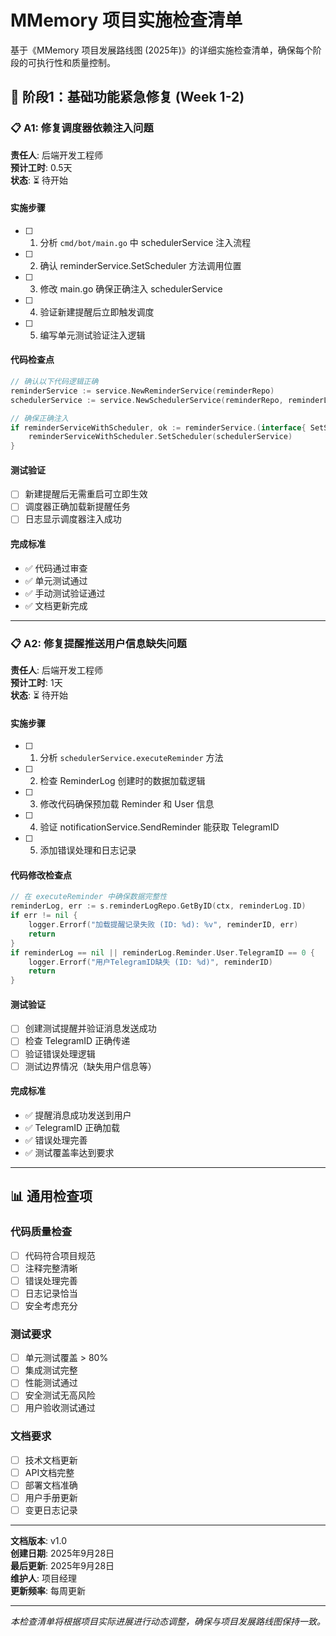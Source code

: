 # MMemory 项目实施检查清单

基于《MMemory 项目发展路线图 (2025年)》的详细实施检查清单，确保每个阶段的可执行性和质量控制。

## 🚨 阶段1：基础功能紧急修复 (Week 1-2)

### 📋 A1: 修复调度器依赖注入问题
**责任人**: 后端开发工程师  
**预计工时**: 0.5天  
**状态**: ⏳ 待开始

#### 实施步骤
- [ ] 1. 分析 `cmd/bot/main.go` 中 schedulerService 注入流程
- [ ] 2. 确认 reminderService.SetScheduler 方法调用位置
- [ ] 3. 修改 main.go 确保正确注入 schedulerService
- [ ] 4. 验证新建提醒后立即触发调度
- [ ] 5. 编写单元测试验证注入逻辑

#### 代码检查点
```go
// 确认以下代码逻辑正确
reminderService := service.NewReminderService(reminderRepo)
schedulerService := service.NewSchedulerService(reminderRepo, reminderLogRepo, notificationService)

// 确保正确注入
if reminderServiceWithScheduler, ok := reminderService.(interface{ SetScheduler(service.SchedulerService) }); ok {
    reminderServiceWithScheduler.SetScheduler(schedulerService)
}
```

#### 测试验证
- [ ] 新建提醒后无需重启可立即生效
- [ ] 调度器正确加载新提醒任务
- [ ] 日志显示调度器注入成功

#### 完成标准
- ✅ 代码通过审查
- ✅ 单元测试通过
- ✅ 手动测试验证通过
- ✅ 文档更新完成

---

### 📋 A2: 修复提醒推送用户信息缺失问题
**责任人**: 后端开发工程师  
**预计工时**: 1天  
**状态**: ⏳ 待开始

#### 实施步骤
- [ ] 1. 分析 `schedulerService.executeReminder` 方法
- [ ] 2. 检查 ReminderLog 创建时的数据加载逻辑
- [ ] 3. 修改代码确保预加载 Reminder 和 User 信息
- [ ] 4. 验证 notificationService.SendReminder 能获取 TelegramID
- [ ] 5. 添加错误处理和日志记录

#### 代码修改检查点
```go
// 在 executeReminder 中确保数据完整性
reminderLog, err := s.reminderLogRepo.GetByID(ctx, reminderLog.ID)
if err != nil {
    logger.Errorf("加载提醒记录失败 (ID: %d): %v", reminderID, err)
    return
}
if reminderLog == nil || reminderLog.Reminder.User.TelegramID == 0 {
    logger.Errorf("用户TelegramID缺失 (ID: %d)", reminderID)
    return
}
```

#### 测试验证
- [ ] 创建测试提醒并验证消息发送成功
- [ ] 检查 TelegramID 正确传递
- [ ] 验证错误处理逻辑
- [ ] 测试边界情况（缺失用户信息等）

#### 完成标准
- ✅ 提醒消息成功发送到用户
- ✅ TelegramID 正确加载
- ✅ 错误处理完善
- ✅ 测试覆盖率达到要求

---

## 📊 通用检查项

### 代码质量检查
- [ ] 代码符合项目规范
- [ ] 注释完整清晰
- [ ] 错误处理完善
- [ ] 日志记录恰当
- [ ] 安全考虑充分

### 测试要求
- [ ] 单元测试覆盖 > 80%
- [ ] 集成测试完整
- [ ] 性能测试通过
- [ ] 安全测试无高风险
- [ ] 用户验收测试通过

### 文档要求
- [ ] 技术文档更新
- [ ] API文档完整
- [ ] 部署文档准确
- [ ] 用户手册更新
- [ ] 变更日志记录

---

**文档版本**: v1.0  
**创建日期**: 2025年9月28日  
**最后更新**: 2025年9月28日  
**维护人**: 项目经理  
**更新频率**: 每周更新  

---

*本检查清单将根据项目实际进展进行动态调整，确保与项目发展路线图保持一致。*